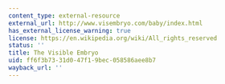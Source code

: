 ```yaml
---
content_type: external-resource
external_url: http://www.visembryo.com/baby/index.html
has_external_license_warning: true
license: https://en.wikipedia.org/wiki/All_rights_reserved
status: ''
title: The Visible Embryo
uid: ff6f3b73-31d0-47f1-9bec-058586aee8b7
wayback_url: ''
---
```

